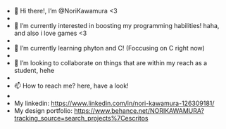 - 👋 Hi there!, I’m @NoriKawamura <3
- 
- 👀 I’m currently interested in boosting my programming habilities! haha, and also i love games <3 
- 
- 🌱 I’m currently learning phyton and C! (Foccusing on C right now) 
- 
- 💞️ I’m looking to collaborate on things that are within my reach as a student, hehe
- 
- 📫 How to reach me? here, have a look!
- 
- My linkedin: https://www.linkedin.com/in/nori-kawamura-126309181/
- My design portfolio: https://www.behance.net/NORIKAWAMURA?tracking_source=search_projects%7Cescritos
